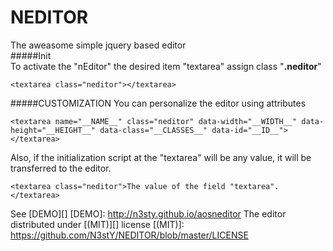 # NEDITOR
The aweasome simple jquery based editor<br>
#####Init<br>
To activate the "nEditor" the desired item "textarea" assign class "<b>.neditor</b>"
  
    <textarea class="neditor"></textarea>

#####CUSTOMIZATION
You can personalize the editor using attributes
    
    <textarea name="__NAME__" class="neditor" data-width="__WIDTH__" data-height="__HEIGHT__" data-class="__CLASSES__" data-id="__ID__"></textarea>
Also, if the initialization script at the "textarea" will be any value, it will be transferred to the editor.
    
    <textarea class="neditor">The value of the field "textarea".</textarea>

See [DEMO][]
[DEMO]: http://n3sty.github.io/aosneditor
The editor distributed under [(MIT)][] license
[(MIT)]: https://github.com/N3stY/NEDITOR/blob/master/LICENSE
